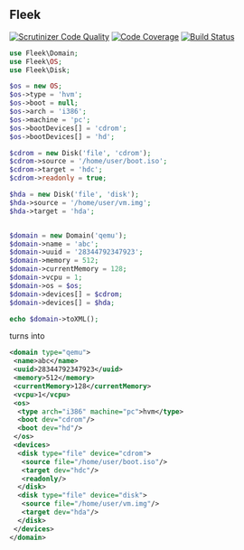 ## Fleek

[![Scrutinizer Code Quality](https://scrutinizer-ci.com/g/tobiebooth/fleek/badges/quality-score.png?b=master)](https://scrutinizer-ci.com/g/tobiebooth/fleek/?branch=master)
[![Code Coverage](https://scrutinizer-ci.com/g/tobiebooth/fleek/badges/coverage.png?b=master)](https://scrutinizer-ci.com/g/tobiebooth/fleek/?branch=master)
[![Build Status](https://scrutinizer-ci.com/g/tobiebooth/fleek/badges/build.png?b=master)](https://scrutinizer-ci.com/g/tobiebooth/fleek/build-status/master)

```php
use Fleek\Domain;
use Fleek\OS;
use Fleek\Disk;

$os = new OS;
$os->type = 'hvm';
$os->boot = null;
$os->arch = 'i386';
$os->machine = 'pc';
$os->bootDevices[] = 'cdrom';
$os->bootDevices[] = 'hd';

$cdrom = new Disk('file', 'cdrom');
$cdrom->source = '/home/user/boot.iso';
$cdrom->target = 'hdc';
$cdrom->readonly = true;

$hda = new Disk('file', 'disk');
$hda->source = '/home/user/vm.img';
$hda->target = 'hda';


$domain = new Domain('qemu');
$domain->name = 'abc';
$domain->uuid = '28344792347923';
$domain->memory = 512;
$domain->currentMemory = 128;
$domain->vcpu = 1;
$domain->os = $os;
$domain->devices[] = $cdrom;
$domain->devices[] = $hda;

echo $domain->toXML();
```
turns into

```XML
<domain type="qemu">
 <name>abc</name>
 <uuid>28344792347923</uuid>
 <memory>512</memory>
 <currentMemory>128</currentMemory>
 <vcpu>1</vcpu>
 <os>
  <type arch="i386" machine="pc">hvm</type>
  <boot dev="cdrom"/>
  <boot dev="hd"/>
 </os>
 <devices>
  <disk type="file" device="cdrom">
   <source file="/home/user/boot.iso"/>
   <target dev="hdc"/>
   <readonly/>
  </disk>
  <disk type="file" device="disk">
   <source file="/home/user/vm.img"/>
   <target dev="hda"/>
  </disk>
 </devices>
</domain>
```
